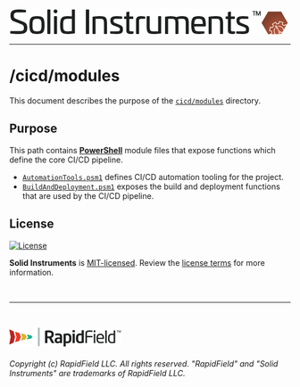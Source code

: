 <!--
Copyright (c) RapidField LLC. Licensed under the MIT License. See LICENSE.txt in the project root for license information.
-->

[![Solid Instruments](../../SolidInstruments.Logo.Color.Transparent.500w.png)](../../README.md)
- - -

# /cicd/modules

This document describes the purpose of the [`cicd/modules`]() directory.

## Purpose

This path contains [**PowerShell**](https://en.wikipedia.org/wiki/PowerShell) module files that expose functions which define the core CI/CD pipeline.

- [`AutomationTools.psm1`](AutomationTools.psm1) defines CI/CD automation tooling for the project.
- [`BuildAndDeployment.psm1`](BuildAndDeployment.psm1) exposes the build and deployment functions that are used by the CI/CD pipeline.

## License

[![License](https://img.shields.io/github/license/rapidfield/solid-instruments?style=flat&color=lightseagreen&label=license&logo=open-access&logoColor=lightgrey)](https://github.com/RapidField/solid-instruments/blob/master/LICENSE.txt)

**Solid Instruments** is [MIT-licensed](https://en.wikipedia.org/wiki/MIT_License). Review the [license terms](../../LICENSE.txt) for more information.

<br />

- - -

<br />

[![RapidField](../../RapidField.Logo.Color.Black.Transparent.200w.png)](https://www.rapidfield.com)

###### Copyright (c) RapidField LLC. All rights reserved. "RapidField" and "Solid Instruments" are trademarks of RapidField LLC.